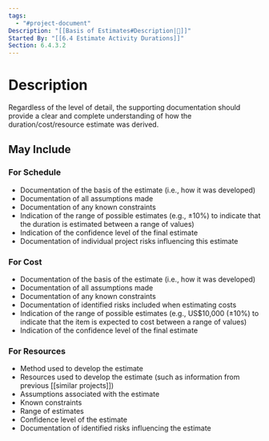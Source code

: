 ```yaml
---
tags:
  - "#project-document"
Description: "[[Basis of Estimates#Description|📝]]"
Started By: "[[6.4 Estimate Activity Durations]]"
Section: 6.4.3.2
---
```

# Description
Regardless of the level of detail, the supporting documentation should provide a clear and complete understanding of how the duration/cost/resource estimate was derived.
## May Include
### For Schedule 
- Documentation of the basis of the estimate (i.e., how it was developed)
- Documentation of all assumptions made
- Documentation of any known constraints
- Indication of the range of possible estimates (e.g., ±10%) to indicate that the duration is estimated between a range of values)
- Indication of the confidence level of the final estimate
- Documentation of individual project risks influencing this estimate
### For Cost
- Documentation of the basis of the estimate (i.e., how it was developed)
- Documentation of all assumptions made
- Documentation of any known constraints
- Documentation of identified risks included when estimating costs
- Indication of the range of possible estimates (e.g., US$10,000 (±10%) to indicate that the item is expected to cost between a range of values)
- Indication of the confidence level of the final estimate
### For Resources
- Method used to develop the estimate
- Resources used to develop the estimate (such as information from previous [[similar projects]])
- Assumptions associated with the estimate
- Known constraints
- Range of estimates
- Confidence level of the estimate
- Documentation of identified risks influencing the estimate